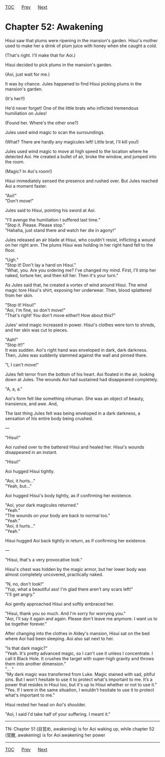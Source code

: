 [TOC](../readme.md)&nbsp;&nbsp;&nbsp;&nbsp;&nbsp;&nbsp;[Prev](section_0022.md)&nbsp;&nbsp;&nbsp;&nbsp;&nbsp;&nbsp;[Next](section_0024.md)



# Chapter 52: Awakening

Hisui saw that plums were ripening in the mansion's garden. Hisui's
mother used to make her a drink of plum juice with honey when she caught
a cold.  
  
(That's right. I'll make that for Aoi.)  
  
Hisui decided to pick plums in the mansion's garden.  
  
(Aoi, just wait for me.)  
  
It was by chance. Jules happened to find Hisui picking plums in the
mansion's garden.  
  
(It's her!!)  
  
He'd never forget! One of the little brats who inflicted tremendous
humiliation on Jules!  
  
(Found her. Where's the other one?)  
  
Jules used wind magic to scan the surroundings.  
  
(What? There are hardly any magicules left! Little brat, I'll kill
you!)  
  
Jules used wind magic to move at high speed to the location where he
detected Aoi. He created a bullet of air, broke the window, and jumped
into the room.  
  
(Magic? In Aoi's room!)  
  
Hisui immediately sensed the presence and rushed over. But Jules reached
Aoi a moment faster.  
  
"Aoi!"  
"Don't move!"  
  
Jules said to Hisui, pointing his sword at Aoi.  
  
"I'll avenge the humiliation I suffered last time.”  
"Stop it. Please. Please stop."  
"Hahaha, just stand there and watch her die in agony!"  
  
Jules released an air blade at Hisui, who couldn't resist, inflicting a
wound on her right arm. The plums Hisui was holding in her right hand
fell to the floor.  
  
"Ugh."  
"Stop it! Don't lay a hand on Hisui."  
"What, you. Are you ordering me? I've changed my mind. First, I'll strip
her naked, torture her, and then kill her. Then it's your turn."  
  
As Jules said that, he created a vortex of wind around Hisui. The wind
magic tore Hisui's shirt, exposing her underwear. Then, blood splattered
from her skin.  
  
"Stop it! Hisui!"  
"Aoi, I'm fine, so don't move!"  
"That's right! You don't move either!! How about this?"  
  
Jules' wind magic increased in power. Hisui's clothes were torn to
shreds, and her skin was cut to pieces.  
  
"Aah!"  
"Stop it!!"  
It was sudden. Aoi's right hand was enveloped in dark, dark darkness.
Then, Jules was suddenly slammed against the wall and pinned there.  
  
"I, I can't move!"  
  
Jules felt terror from the bottom of his heart. Aoi floated in the air,
looking down at Jules. The wounds Aoi had sustained had disappeared
completely.  
  
"A, a, a."  
  
Aoi's form felt like something inhuman. She was an object of beauty,
transience, and awe. And,  
  
The last thing Jules felt was being enveloped in a dark darkness, a
sensation of his entire body being crushed.  
  
—  
  
"Hisui!"  
  
Aoi rushed over to the battered Hisui and healed her. Hisui's wounds
disappeared in an instant.  
  
"Hisui!"  
  
Aoi hugged Hisui tightly.  
  
"Aoi, it hurts..."  
"Yeah, but..."  
  
Aoi hugged Hisui's body tightly, as if confirming her existence.  
  
"Aoi, your dark magicules returned."  
"Yeah."  
"The wounds on your body are back to normal too."  
"Yeah."  
"Aoi, it hurts..."  
"Yeah."  
  
Hisui hugged Aoi back tightly in return, as if confirming her
existence.  
  
—  
  
"Hisui, that's a very provocative look."  
  
Hisui's chest was hidden by the magic armor, but her lower body was
almost completely uncovered, practically naked.  
  
"N, no, don't look!"  
"Yup, what a beautiful ass! I'm glad there aren't any scars left!"  
"I'll get angry."  
  
Aoi gently approached Hisui and softly embraced her.  
  
"Hisui, thank you so much. And I'm sorry for worrying you."  
"Aoi, I'll say it again and again. Please don't leave me anymore. I want
us to be together forever."  
  
After changing into the clothes in Aldey's mansion, Hisui sat on the bed
where Aoi had been sleeping. Aoi also sat next to her.  
  
"Is that dark magic?"  
"Yeah. It's pretty advanced magic, so I can't use it unless I
concentrate. I call it Black Hole. It crushes the target with super-high
gravity and throws them into another dimension."  
"... "  
"My dark magic was transferred from Luke. Magic stained with sad,
pitiful sins. But I won't hesitate to use it to protect what's important
to me. It’s a power that resides in Hisui too, but it's up to Hisui
whether or not to use it."  
"Yes. If I were in the same situation, I wouldn't hesitate to use it to
protect what's important to me."  
  
Hisui rested her head on Aoi's shoulder.  
  
"Aoi, I said I'd take half of your suffering. I meant it."  
  

------------------------------------------------------------------------

  
TN: Chapter 51 (目覚め, awakening) is for Aoi waking up, while chapter
52 (覚醒, awakening) is for Aoi awakening her power  
  


---
[TOC](../readme.md)&nbsp;&nbsp;&nbsp;&nbsp;&nbsp;&nbsp;[Prev](section_0022.md)&nbsp;&nbsp;&nbsp;&nbsp;&nbsp;&nbsp;[Next](section_0024.md)

